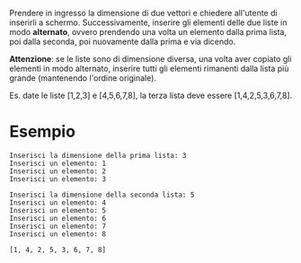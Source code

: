 Prendere in ingresso la dimensione di due vettori e chiedere all'utente di inserirli a schermo. Successivamente, inserire gli elementi delle due liste in modo **alternato**, ovvero prendendo una volta un elemento dalla prima lista, poi dalla seconda, poi nuovamente dalla prima e via dicendo.

**Attenzione**: se le liste sono di dimensione diversa, una volta aver copiato gli elementi in modo alternato, inserire tutti gli elementi rimanenti dalla lista più grande (mantenendo l'ordine originale).

Es. date le liste [1,2,3] e [4,5,6,7,8], la terza lista deve essere [1,4,2,5,3,6,7,8].

# Esempio

```plaintext
Inserisci la dimensione della prima lista: 3
Inserisci un elemento: 1
Inserisci un elemento: 2
Inserisci un elemento: 3

Inserisci la dimensione della seconda lista: 5
Inserisci un elemento: 4
Inserisci un elemento: 5
Inserisci un elemento: 6
Inserisci un elemento: 7
Inserisci un elemento: 8

[1, 4, 2, 5, 3, 6, 7, 8]
```